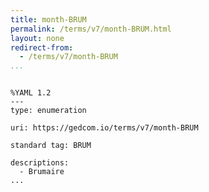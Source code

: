 ```yaml
---
title: month-BRUM
permalink: /terms/v7/month-BRUM.html
layout: none
redirect-from:
  - /terms/v7/month-BRUM
...
```


```

%YAML 1.2
---
type: enumeration

uri: https://gedcom.io/terms/v7/month-BRUM

standard tag: BRUM

descriptions:
  - Brumaire
...

```

